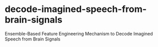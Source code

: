 # decode-imagined-speech-from-brain-signals
Ensemble-Based Feature Engineering Mechanism to Decode Imagined Speech from Brain Signals
